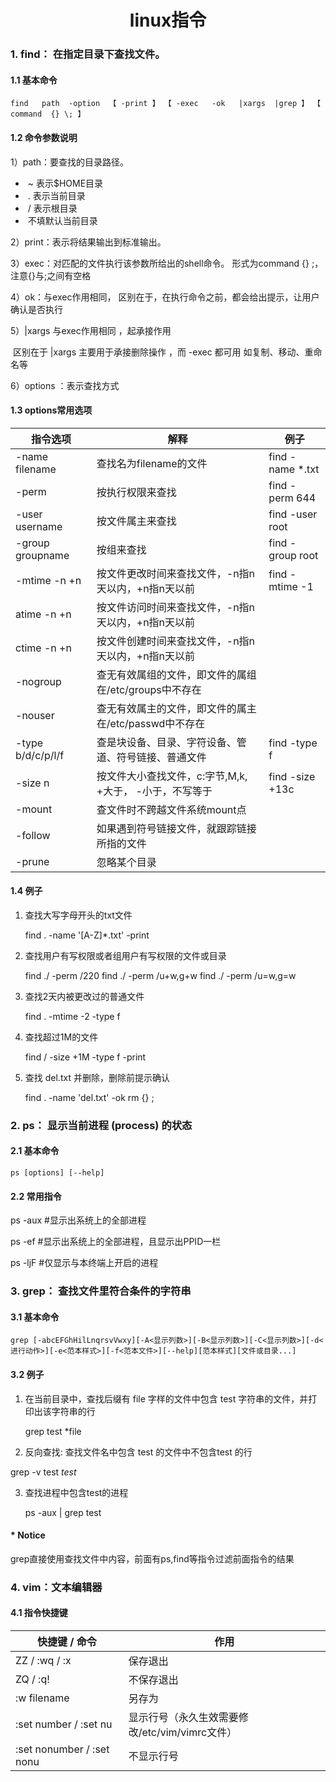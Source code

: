 <center><h1>linux指令</h1></center>

### 1. find： 在指定目录下查找文件。

#### 1.1 基本命令

```
find   path  -option  【 -print 】 【 -exec   -ok   |xargs  |grep 】 【  command  {} \; 】
```

#### 1.2 命令参数说明

1）path：要查找的目录路径。 

- ​    ~  表示$HOME目录
- ​     .  表示当前目录
- ​     /  表示根目录 
- ​    不填默认当前目录

2）print：表示将结果输出到标准输出。 

3）exec：对匹配的文件执行该参数所给出的shell命令。 
      形式为command {} \;，注意{}与\;之间有空格 

4）ok：与exec作用相同，
      区别在于，在执行命令之前，都会给出提示，让用户确认是否执行 

5）|xargs  与exec作用相同 ，起承接作用

​      区别在于 |xargs 主要用于承接删除操作 ，而 -exec 都可用 如复制、移动、重命名等

6）options ：表示查找方式

#### 1.3 options常用选项

| 指令选项           | 解释                                                      | 例子             |
| ------------------ | --------------------------------------------------------- | ---------------- |
| -name  filename    | 查找名为filename的文件                                    | find -name *.txt |
| -perm              | 按执行权限来查找                                          | find -perm 644   |
| -user  username    | 按文件属主来查找                                          | find -user root  |
| -group groupname   | 按组来查找                                                | find -group root |
| -mtime  -n +n      | 按文件更改时间来查找文件，-n指n天以内，+n指n天以前        | find -mtime -1   |
| atime  -n +n       | 按文件访问时间来查找文件，-n指n天以内，+n指n天以前        |                  |
| ctime  -n +n       | 按文件创建时间来查找文件，-n指n天以内，+n指n天以前        |                  |
| -nogroup           | 查无有效属组的文件，即文件的属组在/etc/groups中不存在     |                  |
| -nouser            | 查无有效属主的文件，即文件的属主在/etc/passwd中不存在     |                  |
| -type  b/d/c/p/l/f | 查是块设备、目录、字符设备、管道、符号链接、普通文件      | find -type f     |
| -size   n          | 按文件大小查找文件，c:字节,M,k,   +大于， -小于，不写等于 | find -size +13c  |
| -mount             | 查文件时不跨越文件系统mount点                             |                  |
| -follow            | 如果遇到符号链接文件，就跟踪链接所指的文件                |                  |
| -prune             | 忽略某个目录                                              |                  |

#### 1.4 例子

1.  查找大写字母开头的txt文件 

    find . -name '[A-Z]*.txt' -print 

2.  查找用户有写权限或者组用户有写权限的文件或目录 

    find ./ -perm /220
    find ./ -perm /u+w,g+w
    find ./ -perm /u=w,g=w 

3.  查找2天内被更改过的普通文件 

    find . -mtime -2 -type f

4.  查找超过1M的文件 

    find / -size +1M -type f -print 

5.  查找 del.txt 并删除，删除前提示确认 

    find . -name 'del.txt' -ok rm {} \;  



### 2.  ps： 显示当前进程 (process) 的状态

#### 2.1 基本命令

```
ps [options] [--help]
```

#### 2.2  常用指令

  ps  -aux     #显示出系统上的全部进程

  ps  -ef        #显示出系统上的全部进程，且显示出PPID一栏

   ps -ljF        #仅显示与本终端上开启的进程



### 3. grep： 查找文件里符合条件的字符串 

#### 3.1 基本命令 

```
grep [-abcEFGhHilLnqrsvVwxy][-A<显示列数>][-B<显示列数>][-C<显示列数>][-d<进行动作>][-e<范本样式>][-f<范本文件>][--help][范本样式][文件或目录...]
```

#### 3.2 例子

1. 在当前目录中，查找后缀有 file 字样的文件中包含 test 字符串的文件，并打印出该字符串的行

   grep test *file

2.  反向查找: 查找文件名中包含 test 的文件中不包含test 的行 

   grep -v test *test*

3. 查找进程中包含test的进程

   ps -aux | grep test

#### * Notice

​    grep直接使用查找文件中内容，前面有ps,find等指令过滤前面指令的结果

### 4. vim：文本编辑器

#### 4.1 指令快捷键

| 快捷键 / 命令               | 作用                                           |
| --------------------------- | ---------------------------------------------- |
| ZZ   /   :wq   /   :x       | 保存退出                                       |
| ZQ  /   :q!                 | 不保存退出                                     |
| :w filename                 | 另存为                                         |
| :set number  /  :set  nu    | 显示行号（永久生效需要修改/etc/vim/vimrc文件） |
| :set nonumber  /  :set nonu | 不显示行号                                     |
